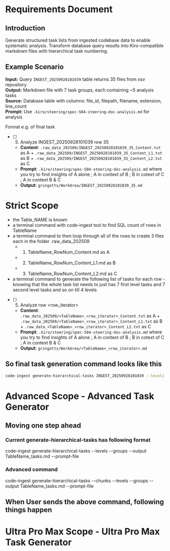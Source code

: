 # Requirements Document

## Introduction

Generate structured task lists from ingested codebase data to enable systematic analysis. Transform database query results into Kiro-compatible markdown files with hierarchical task numbering.

## Example Scenario

**Input:** Query `INGEST_20250928101039` table returns 35 files from xsv repository  
**Output:** Markdown file with 7 task groups, each containing ~5 analysis tasks  
**Source:** Database table with columns: file_id, filepath, filename, extension, line_count  
**Prompt:** Use `.kiro/steering/spec-S04-steering-doc-analysis.md` for analysis

Format e.g. of final task

- [ ] 5. Analyze INGEST_20250928101039 row 35 
  - **Content**: `.raw_data_202509/INGEST_20250928101039_35_Content.txt` as A + `.raw_data_202509/INGEST_20250928101039_35_Content_L1.txt` as B + `.raw_data_202509/INGEST_20250928101039_35_Content_L2.txt` as C
  - **Prompt**: `.kiro/steering/spec-S04-steering-doc-analysis.md` where you try to find insights of A alone ; A in context of B ; B in cotext of C ; A in context B & C
  - **Output**: `gringotts/WorkArea/INGEST_20250928101039_35.md`


# Strict Scope

- the Table_NAME is known
- a terminal command with code-ingest tool to find SQL count of rows in TableName
- a terminal command to then loop through all of the rows to create 3 files each in the folder .raw_data_202509
  - 1. TableName_RowNum_Content.md as A
  - 2. TableName_RowNum_Content_L1.md as B
  - 3. TableName_RowNum_Content_L2.md as C
- a terminal command to generate the following list of tasks for each row -  knowing that the whole task list needs to just has 7 first level tasks and 7 second level tasks and so on till 4 levels

- [ ] 5. Analyze <TableName> row <row_iterator> 
  - **Content**: `.raw_data_202509/<TableName>_<row_iterator>_Content.txt` as A + `.raw_data_202509/<TableName>_<row_iterator>_Content_L1.txt` as B + `.raw_data_<TableName>_<row_iterator>_Content_L2.txt` as C
  - **Prompt**: `.kiro/steering/spec-S04-steering-doc-analysis.md` where you try to find insights of A alone ; A in context of B ; B in cotext of C ; A in context B & C
  - **Output**: `gringotts/WorkArea/<TableName>_<row_iterator>.md`


## So final task generation command looks like this
``` bash
code-ingest generate-hierarchical-tasks INGEST_20250928101039 --levels 4 --groups 7 --output INGEST_20250928101039_tasks.md
```


# Advanced Scope - Advanced Task Generator

## Moving one step ahead

### Current generate-hierarchical-tasks has following format

code-ingest generate-hierarchical-tasks <TableName> --levels <UserOptionLevels> --groups <UserOptionGroupCount> --output TableName_tasks.md --prompt-file <UserOptionPromptFilePathFileName>

### Advanced command

code-ingest generate-hierarchical-tasks <TableName> --chunks <UserOptionChunkSizeInLOC> --levels <UserOptionLevels> --groups <UserOptionGroupCount> --output TableName_tasks.md --prompt-file <UserOptionPromptFilePathFileName>

When User sends the above command, following things happen
- 




# Ultra Pro Max Scope - Ultra Pro Max Task Generator



